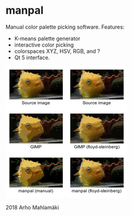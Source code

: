 # manpal
Manual color palette picking software.
Features:
* K-means palette generator
* interactive color picking
* colorspaces XYZ, HSV, RGB, and ?
* Qt 5 interface.

![Result comparison image with GIMP](comparison.png)

2018 Arho Mahlamäki

